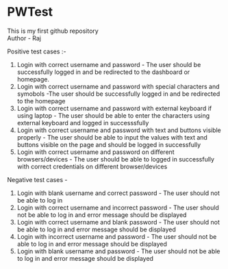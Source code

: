 # PWTest
This is my first github repository
<br>
Author - Raj

Positive test cases :-
1. Login with correct username and password - The user should be successfully logged in and be redirected to the dashboard or homepage.
2. Login with correct username and password with special characters and symobols -The user should be successfully logged in and be redirected to the homepage
3. Login with correct username and password with external keyboard if using laptop - The user should be able to enter the characters using external keyboard and logged in successsfully
4. Login with correct username and password with text and buttons visible properly - The user should be able to input the values with text and buttons visible on the page and should be logged in successfully
5. Login with correct username and password on different browsers/devices - The user should be able to logged in successfully with correct credentials on different browser/devices

Negative test cases - 
1. Login with blank username and correct password - The user should not be able to log in 
2. Login with correct username and incorrect password - The user should not be able to log in and error message should be displayed
3. Login with correct username and blank password - The user should not be able to log in and error message should be displayed
4. Login with incorrect username and password - The user should not be able to log in and error message should be displayed
5. Login with blank username and password - The user should not be able to log in and error message should be displayed